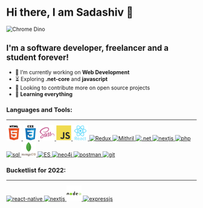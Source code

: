 # Hi there, I am Sadashiv 👋

![Chrome Dino](https://mir-s3-cdn-cf.behance.net/project_modules/max_1200/4ff07986208593.5d9a654e92f36.gif)

## I'm a software developer, freelancer and a student forever!


- 🔭 I’m currently working on **Web Development**
- ⏳  Exploring **.net-core** and **javascript** 
- 🎄 Looking to contribute more on open source projects
- 🌱 **Learning everything**


### Languages and Tools:

---
<p align="left">
    <a href="https://www.w3.org/html/" target="_blank"> <img src="https://raw.githubusercontent.com/devicons/devicon/master/icons/html5/html5-original-wordmark.svg" alt="html5" width="40" height="40"/> </a>
    <a href="https://www.w3schools.com/css/" target="_blank"> <img src="https://raw.githubusercontent.com/devicons/devicon/master/icons/css3/css3-original-wordmark.svg" alt="css3" width="40" height="40"/> </a>
<a href="https://sass-lang.com" target="_blank"> <img src="https://raw.githubusercontent.com/devicons/devicon/master/icons/sass/sass-original.svg" alt="sass" width="40" height="40"/> </a>
    <a href="https://developer.mozilla.org/en-US/docs/Web/JavaScript" target="_blank"> <img src="https://raw.githubusercontent.com/devicons/devicon/master/icons/javascript/javascript-original.svg" alt="javascript" width="40" height="40"/> </a>
<a href="https://reactjs.org/" target="_blank"> <img src="https://raw.githubusercontent.com/devicons/devicon/master/icons/react/react-original-wordmark.svg" alt="react" width="40" height="40"/> </a>
<a href="https://git-scm.com/" target="_blank"> <img src="https://cdn.worldvectorlogo.com/logos/redux.svg" alt="Redux" width="40" height="40"/> </a>
<a href="https://git-scm.com/" target="_blank"> <img src="https://cdn.worldvectorlogo.com/logos/mithril.svg" alt="Mithril" width="40" height="40"/>
      <a href="https://git-scm.com/" target="_blank"> <img src="https://cdn.worldvectorlogo.com/logos/dot-net-core-7.svg" alt=".net" width="40" height="40"/> </a>
      <a href="https://nodejs.org" target="_blank"> <img src="https://cdn.worldvectorlogo.com/logos/flask.svg" alt="nextjs" width="40" height="40"/> </a>
      <a href="https://nodejs.org" target="_blank"> <img src="https://cdn.worldvectorlogo.com/logos/php-1.svg" alt="php" width="40" height="40"/> </a><a href="https://git-scm.com/" target="_blank"> <img src="https://cdn.worldvectorlogo.com/logos/mysql-6.svg" alt="sql" width="40" height="40"/> </a>
    <a href="https://www.mongodb.com/" target="_blank"> <img src="https://raw.githubusercontent.com/devicons/devicon/master/icons/mongodb/mongodb-original-wordmark.svg" alt="mongodb" width="40" height="40"/> </a>
    <a href="https://git-scm.com/" target="_blank"> <img src="https://cdn.worldvectorlogo.com/logos/elasticsearch.svg" alt="ES" width="40" height="40"/> </a><a href="https://git-scm.com/" target="_blank"> <img src="https://cdn.worldvectorlogo.com/logos/neo4j.svg" alt="neo4j" width="40" height="40"/> </a>
<a href="https://www.postman.com/" target="_blank"> <img src="https://www.vectorlogo.zone/logos/getpostman/getpostman-icon.svg" alt="postman" width="40" height="40"/> </a>
<a href="https://git-scm.com/" target="_blank"> <img src="https://www.vectorlogo.zone/logos/git-scm/git-scm-icon.svg" alt="git" width="40" height="40"/> </a>

</p>

### Bucketlist for 2022:

---
<p align="left">
<a href="https://nodejs.org" target="_blank"> <img src="https://cdn.worldvectorlogo.com/logos/react-native-1.svg" alt="react-native" width="40" height="40"/> </a>
<a href="https://nodejs.org" target="_blank"> <img src="https://cdn.worldvectorlogo.com/logos/next-js.svg" alt="nextjs" width="40" height="40"/> </a>
<a href="https://nodejs.org" target="_blank"> <img src="https://raw.githubusercontent.com/devicons/devicon/master/icons/nodejs/nodejs-original-wordmark.svg" alt="nodejs" width="40" height="40"/> </a>
<a href="https://nodejs.org" target="_blank"> <img src="https://cdn.worldvectorlogo.com/logos/express-109.svg" alt="expressjs" width="40" height="40"/> </a>
</p>
